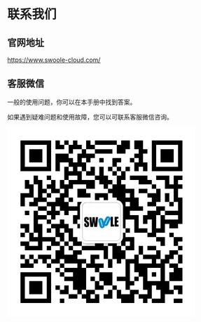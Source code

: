 # 联系我们

## 官网地址

https://www.swoole-cloud.com/

## 客服微信

一般的使用问题，你可以在本手册中找到答案。

如果遇到疑难问题和使用故障，您可以可联系客服微信咨询。

![image.png](images/1563943030549-e28dc277-3366-443a-95bc-a7216e8ea439.png)